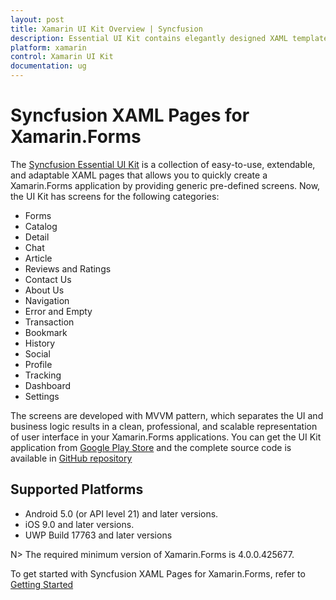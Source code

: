 ```yaml
---
layout: post
title: Xamarin UI Kit Overview | Syncfusion
description: Essential UI Kit contains elegantly designed XAML templates for Xamarin.Forms apps. These templates are compatible with Android, iOS, and UWP platforms.
platform: xamarin
control: Xamarin UI Kit
documentation: ug
---
```


# Syncfusion XAML Pages for Xamarin.Forms

The [Syncfusion Essential UI Kit](https://www.syncfusion.com/essential-xamarin-ui-kit) is a collection of easy-to-use, extendable, and adaptable XAML pages that allows you to quickly create a Xamarin.Forms application by providing generic pre-defined screens. Now, the UI Kit has screens for the following categories:

* Forms
* Catalog
* Detail
* Chat
* Article
* Reviews and Ratings
* Contact Us
* About Us
* Navigation
* Error and Empty
* Transaction
* Bookmark
* History
* Social
* Profile
* Tracking
* Dashboard
* Settings

The screens are developed with MVVM pattern, which separates the UI and business logic results in a clean, professional, and scalable representation of user interface in your Xamarin.Forms applications. You can get the UI Kit application from [Google Play Store](https://play.google.com/store/apps/details?id=com.syncfusion.xamarin.uikit) and the complete source code is available in [GitHub repository](https://github.com/syncfusion/essential-ui-kit-for-xamarin.forms)

## Supported Platforms

* Android 5.0 (or API level 21) and later versions.
* iOS 9.0 and later versions.
* UWP Build 17763 and later versions

N> The required minimum version of Xamarin.Forms is 4.0.0.425677.

To get started with Syncfusion XAML Pages for Xamarin.Forms, refer to [Getting Started](https://help.syncfusion.com/xamarin/uikit/gettingstarted)